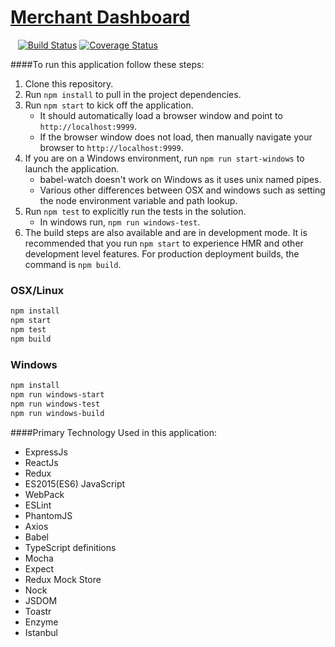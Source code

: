 # <a href='#'>Merchant Dashboard</a>

&nbsp;&nbsp; [![Build Status](https://travis-ci.org/oshalygin/MerchantDashboard.svg?branch=master)](https://travis-ci.org/oshalygin/MerchantDashboard)
[![Coverage Status](http://coveralls.io/repos/github/oshalygin/MerchantDashboard/badge.svg?branch=master)](https://coveralls.io/github/oshalygin/MerchantDashboard?branch=master)


####To run this application follow these steps:
1.  Clone this repository.
2.  Run  `npm install`  to pull in the project dependencies.
3.  Run  `npm start`  to kick off the application.
    * It should automatically load a browser window and point to  `http://localhost:9999`.
    * If the browser window does not load, then manually navigate your browser to  `http://localhost:9999`.
3.  If you are on a Windows environment, run `npm run start-windows` to launch the application.
    * babel-watch doesn't work on Windows as it uses unix named pipes.
    * Various other differences between OSX and windows such as setting the node environment variable and path lookup.
4.  Run `npm test` to explicitly run the tests in the solution.
    * In windows run, `npm run windows-test`.
5.  The build steps are also available and are in development mode. It is recommended that you run `npm start` to experience HMR and other development level features.  For production deployment builds, the command is `npm build`.

### OSX/Linux
```sh
npm install
npm start
npm test
npm build
```

### Windows
```sh
npm install
npm run windows-start
npm run windows-test
npm run windows-build
```

####Primary Technology Used in this application:
* ExpressJs
* ReactJs
* Redux
* ES2015(ES6) JavaScript
* WebPack
* ESLint
* PhantomJS
* Axios
* Babel
* TypeScript definitions
* Mocha
* Expect
* Redux Mock Store
* Nock
* JSDOM
* Toastr
* Enzyme
* Istanbul